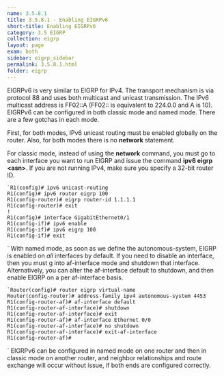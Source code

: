 ```yaml
---
name: 3.5.8.1
title: 3.5.8.1 - Enabling EIGRPv6
short-title: Enabling EIGRPv6
category: 3.5 EIGRP
collection: eigrp
layout: page
exam: both
sidebar: eigrp_sidebar
permalink: 3.5.8.1.html
folder: eigrp
---
```

EIGRPv6 is very similar to EIGRP for IPv4. The transport mechanism is via protocol 88 and uses both multicast and unicast transmission. The IPv6 multicast address is FF02::A (FF02:: is equivalent to 224.0.0 and A is 10). EIGRPv6 can be configured in both classic mode and named mode. There are a few gotchas in each mode.

First, for both modes, IPv6 unicast routing must be enabled globally on the router. Also, for both modes there is no **network** statement.

For classic mode, instead of using the **network** command, you must go to each interface you want to run EIGRP and issue the command **ipv6 eigrp \<asn\>**. If you are not running IPv4, make sure you specify a 32-bit router ID.
```
`R1(config)# ipv6 unicast-routing
R1(config)# ipv6 router eigrp 100
R1(config-router)# eigrp router-id 1.1.1.1
R1(config-router)# exit
!
R1(config)# interface GigabitEthernet0/1
R1(config-if)# ipv6 enable
R1(config-if)# ipv6 eigrp 100
R1(config-if)# exit
```
`
With named mode, as soon as we define the autonomous-system, EIGRP is enabled on *all* interfaces by default. If you need to disable an interface, then you must g into af-interface mode and shutdown that interface. Alternatively, you can alter the af-interface default to shutdown, and then enable EIGRP on a per af-interface basis.
```
`Router(config)# router eigrp virtual-name 
Router(config-router)# address-family ipv4 autonomous-system 4453
R1(config-router-af)# af-interface default
R1(config-router-af-interface)# shutdown 
R1(config-router-af-interface)# exit
R1(config-router-af)# af-interface Ethernet 0/0 
R1(config-router-af-interface)# no shutdown 
R1(config-router-af-interface)# exit-af-interface
R1(config-router-af)# 
```
`
EIGRPv6 can be configured in named mode on one router and then in classic mode on another router, and neighbor relationships and route exchange will occur without issue, if both ends are configured correctly.